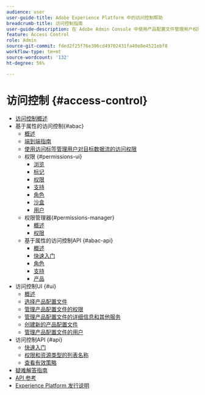 ```yaml
---
audience: user
user-guide-title: Adobe Experience Platform 中的访问控制帮助
breadcrumb-title: 访问控制指南
user-guide-description: 在 Adobe Admin Console 中使用产品配置文件管理用户权限。了解如何将用户分配给产品和沙盒。
feature: Access Control
role: Admin
source-git-commit: fded2f25f76e396cd49702431fa40e8e4521ebf8
workflow-type: tm+mt
source-wordcount: '132'
ht-degree: 56%

---
```



# 访问控制 {#access-control}

* [访问控制概述](home.md)
* 基于属性的访问控制{#abac}
   * [概述](abac/overview.md)
   * [端到端指南](abac/end-to-end-guide.md)
   * [使用访问标签管理用户对目标数据流的访问权限](/help/access-control/abac/apply-access-labels-destinations.md)
   * 权限 {#permissions-ui}
      * [浏览](abac/ui/browse.md)
      * [标记](abac/ui/labels.md)
      * [权限](abac/ui/permissions.md)
      * [支持](abac/ui/policies.md)
      * [角色](abac/ui/roles.md)
      * [沙盒](abac/ui/sandboxes.md)
      * [用户](abac/ui/users.md)
   * 权限管理器{#permissions-manager}
      * [概述](abac/permission-manager/overview.md)
      * [权限](abac/permission-manager/permissions.md)
   * 基于属性的访问控制API {#abac-api}
      * [概述](abac/api/overview.md)
      * [快速入门](abac/api/getting-started.md)
      * [角色](abac/api/roles.md)
      * [支持](abac/api/policies.md)
      * [产品](abac/api/products.md)
* 访问控制UI {#ui}
   * [概述](ui/overview.md)
   * [选择产品配置文件](ui/browse.md)
   * [管理产品配置文件的权限](ui/permissions.md)
   * [管理产品配置文件的详细信息和其他服务](ui/details-and-services.md)
   * [创建新的产品配置文件](ui/create-profile.md)
   * [管理产品配置文件的用户](ui/users.md)
* 访问控制API {#api}
   * [快速入门](api/getting-started.md)
   * [权限和资源类型的列表名称](api/permissions-and-resource-types.md)
   * [查看有效策略](api/effective-policies.md)
* [疑难解答指南](troubleshooting-guide.md)
* [API 参考](https://www.adobe.io/experience-platform-apis/references/access-control/)
* [Experience Platform 发行说明](https://experienceleague.adobe.com/zh-hans/docs/experience-platform/release-notes/latest)